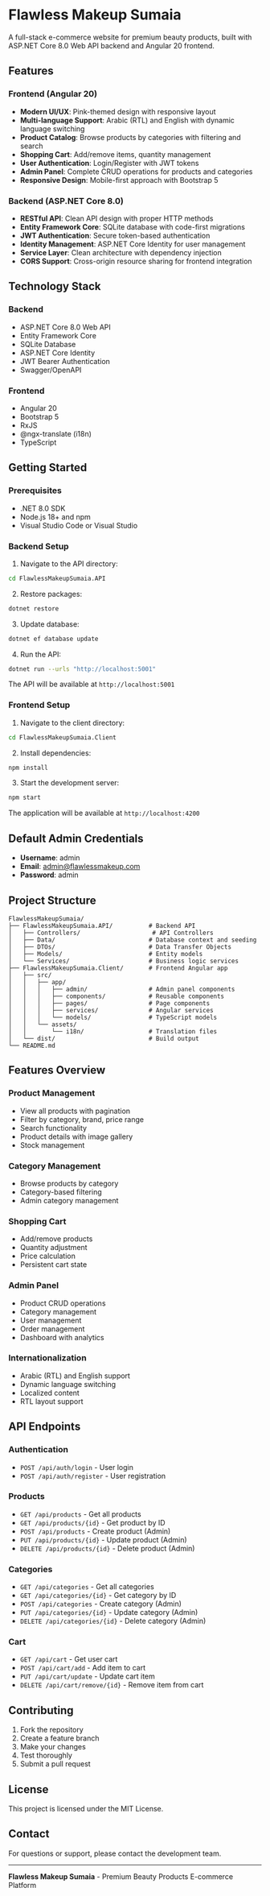 # Flawless Makeup Sumaia

A full-stack e-commerce website for premium beauty products, built with ASP.NET Core 8.0 Web API backend and Angular 20 frontend.

## Features

### Frontend (Angular 20)
- **Modern UI/UX**: Pink-themed design with responsive layout
- **Multi-language Support**: Arabic (RTL) and English with dynamic language switching
- **Product Catalog**: Browse products by categories with filtering and search
- **Shopping Cart**: Add/remove items, quantity management
- **User Authentication**: Login/Register with JWT tokens
- **Admin Panel**: Complete CRUD operations for products and categories
- **Responsive Design**: Mobile-first approach with Bootstrap 5

### Backend (ASP.NET Core 8.0)
- **RESTful API**: Clean API design with proper HTTP methods
- **Entity Framework Core**: SQLite database with code-first migrations
- **JWT Authentication**: Secure token-based authentication
- **Identity Management**: ASP.NET Core Identity for user management
- **Service Layer**: Clean architecture with dependency injection
- **CORS Support**: Cross-origin resource sharing for frontend integration

## Technology Stack

### Backend
- ASP.NET Core 8.0 Web API
- Entity Framework Core
- SQLite Database
- ASP.NET Core Identity
- JWT Bearer Authentication
- Swagger/OpenAPI

### Frontend
- Angular 20
- Bootstrap 5
- RxJS
- @ngx-translate (i18n)
- TypeScript

## Getting Started

### Prerequisites
- .NET 8.0 SDK
- Node.js 18+ and npm
- Visual Studio Code or Visual Studio

### Backend Setup

1. Navigate to the API directory:
```bash
cd FlawlessMakeupSumaia.API
```

2. Restore packages:
```bash
dotnet restore
```

3. Update database:
```bash
dotnet ef database update
```

4. Run the API:
```bash
dotnet run --urls "http://localhost:5001"
```

The API will be available at `http://localhost:5001`

### Frontend Setup

1. Navigate to the client directory:
```bash
cd FlawlessMakeupSumaia.Client
```

2. Install dependencies:
```bash
npm install
```

3. Start the development server:
```bash
npm start
```

The application will be available at `http://localhost:4200`

## Default Admin Credentials

- **Username**: admin
- **Email**: admin@flawlessmakeup.com
- **Password**: admin

## Project Structure

```
FlawlessMakeupSumaia/
├── FlawlessMakeupSumaia.API/          # Backend API
│   ├── Controllers/                    # API Controllers
│   ├── Data/                          # Database context and seeding
│   ├── DTOs/                          # Data Transfer Objects
│   ├── Models/                        # Entity models
│   └── Services/                      # Business logic services
├── FlawlessMakeupSumaia.Client/       # Frontend Angular app
│   ├── src/
│   │   ├── app/
│   │   │   ├── admin/                 # Admin panel components
│   │   │   ├── components/            # Reusable components
│   │   │   ├── pages/                 # Page components
│   │   │   ├── services/              # Angular services
│   │   │   └── models/                # TypeScript models
│   │   └── assets/
│   │       └── i18n/                  # Translation files
│   └── dist/                          # Build output
└── README.md
```

## Features Overview

### Product Management
- View all products with pagination
- Filter by category, brand, price range
- Search functionality
- Product details with image gallery
- Stock management

### Category Management
- Browse products by category
- Category-based filtering
- Admin category management

### Shopping Cart
- Add/remove products
- Quantity adjustment
- Price calculation
- Persistent cart state

### Admin Panel
- Product CRUD operations
- Category management
- User management
- Order management
- Dashboard with analytics

### Internationalization
- Arabic (RTL) and English support
- Dynamic language switching
- Localized content
- RTL layout support

## API Endpoints

### Authentication
- `POST /api/auth/login` - User login
- `POST /api/auth/register` - User registration

### Products
- `GET /api/products` - Get all products
- `GET /api/products/{id}` - Get product by ID
- `POST /api/products` - Create product (Admin)
- `PUT /api/products/{id}` - Update product (Admin)
- `DELETE /api/products/{id}` - Delete product (Admin)

### Categories
- `GET /api/categories` - Get all categories
- `GET /api/categories/{id}` - Get category by ID
- `POST /api/categories` - Create category (Admin)
- `PUT /api/categories/{id}` - Update category (Admin)
- `DELETE /api/categories/{id}` - Delete category (Admin)

### Cart
- `GET /api/cart` - Get user cart
- `POST /api/cart/add` - Add item to cart
- `PUT /api/cart/update` - Update cart item
- `DELETE /api/cart/remove/{id}` - Remove item from cart

## Contributing

1. Fork the repository
2. Create a feature branch
3. Make your changes
4. Test thoroughly
5. Submit a pull request

## License

This project is licensed under the MIT License.

## Contact

For questions or support, please contact the development team.

---

**Flawless Makeup Sumaia** - Premium Beauty Products E-commerce Platform